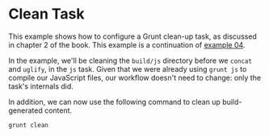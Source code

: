 # Clean Task

This example shows how to configure a Grunt clean-up task, as discussed in chapter 2 of the book. This example is a continuation of [example 04](https://github.com/bevacqua/buildfirst/ch02/04_bundle-then-minify "Bundle Then Minify Example").

In the example, we'll be cleaning the `build/js` directory before we `concat` and `uglify`, in the `js` task. Given that we were already using `grunt js` to compile our JavaScript files, our workflow doesn't need to change: only the task's internals did.

In addition, we can now use the following command to clean up build-generated content.

```bash
grunt clean
```
